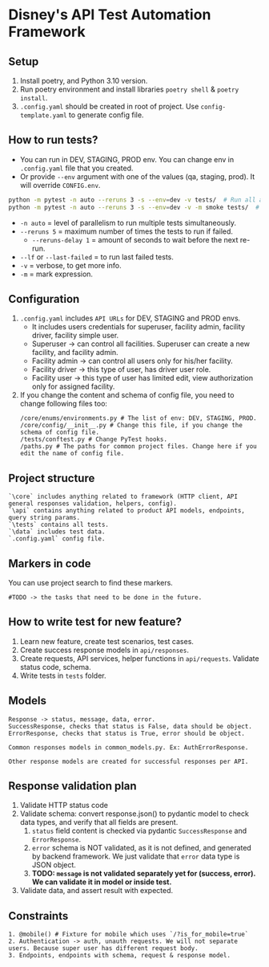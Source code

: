 # Disney's API Test Automation Framework

## Setup
1. Install poetry, and Python 3.10 version.
2. Run poetry environment and install libraries `poetry shell` & `poetry install`.
3. `.config.yaml` should be created in root of project. Use `config-template.yaml` to generate config file.

## How to run tests?
- You can run in DEV, STAGING, PROD env. You can change env in `.config.yaml` file that you created.
- Or provide `--env` argument with one of the values (qa, staging, prod). It will override `CONFIG.env`.
```bash
python -m pytest -n auto --reruns 3 -s --env=dev -v tests/  # Run all available tests.
python -m pytest -n auto --reruns 3 -s --env=dev -v -m smoke tests/  # Run all smoke tests. Tests with smoke marker.
```
- `-n auto` = level of parallelism to run multiple tests simultaneously.
- `--reruns 5` = maximum number of times the tests to run if failed.
  - `--reruns-delay 1` = amount of seconds to wait before the next re-run.
- `--lf` or `--last-failed` = to run last failed tests.
- `-v` = verbose, to get more info.
- `-m` = mark expression.

## Configuration 
1. `.config.yaml` includes `API URLs` for DEV, STAGING and PROD envs. 
   - It includes users credentials for superuser, facility admin, facility driver, facility simple user.
   - Superuser -> can control all facilities. Superuser can create a new facility, and facility admin.
   - Facility admin -> can control all users only for his/her facility. 
   - Facility driver -> this type of user, has driver user role.
   - Facility user -> this type of user has limited edit, view authorization only for assigned facility. 
2. If you change the content and schema of config file, you need to change following files too:
   ```text
   /core/enums/environments.py # The list of env: DEV, STAGING, PROD.
   /core/config/__init__.py # Change this file, if you change the schema of config file.
   /tests/conftest.py # Change PyTest hooks.
   /paths.py # The paths for common project files. Change here if you edit the name of config file.
   ```

## Project structure
```text
`\core` includes anything related to framework (HTTP client, API general responses validation, helpers, config).
`\api` contains anything related to product API models, endpoints, query string params.
`\tests` contains all tests.
`\data` includes test data.
`.config.yaml` config file.
```
## Markers in code
You can use project search to find these markers.
```text
#TODO -> the tasks that need to be done in the future.
```

## How to write test for new feature?
1. Learn new feature, create test scenarios, test cases.
2. Create success response models in `api/responses`.
3. Create requests, API services, helper functions in `api/requests`. Validate status code, schema. 
4. Write tests in `tests` folder.

## Models
```text
Response -> status, message, data, error.
SuccessResponse, checks that status is False, data should be object.
ErrorResponse, checks that status is True, error should be object.

Common responses models in common_models.py. Ex: AuthErrorResponse.
    
Other response models are created for successful responses per API.
```

## Response validation plan
1. Validate HTTP status code
2. Validate schema: convert response.json() to pydantic model to check data types, and verify that all fields are present. 
   1. `status` field content is checked via pydantic `SuccessResponse` and `ErrorResponse`.
   2. `error` schema is NOT validated, as it is not defined, and generated by backend framework. We just validate that `error` data type is JSON object.
   3. **TODO: `message` is not validated separately yet for (success, error). We can validate it in model or inside test.**
3. Validate data, and assert result with expected.

## Constraints
```text
1. @mobile() # Fixture for mobile which uses `/?is_for_mobile=true`
2. Authentication -> auth, unauth requests. We will not separate users. Because super user has different request body.
3. Endpoints, endpoints with schema, request & response model.
```